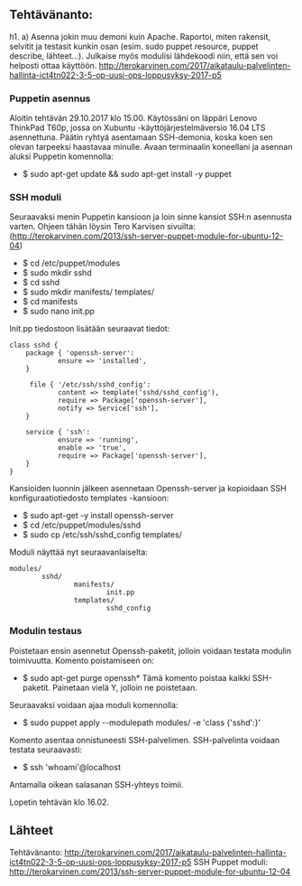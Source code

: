 ## Tehtävänanto: 
h1. a) Asenna jokin muu demoni kuin Apache. Raportoi, miten rakensit, selvitit ja testasit kunkin osan (esim. sudo puppet resource, puppet describe, lähteet…). Julkaise myös modulisi lähdekoodi niin, että sen voi helposti ottaa käyttöön. http://terokarvinen.com/2017/aikataulu-palvelinten-hallinta-ict4tn022-3-5-op-uusi-ops-loppusyksy-2017-p5

### Puppetin asennus
Aloitin tehtävän 29.10.2017 klo 15.00.
Käytössäni on läppäri Lenovo ThinkPad T60p, jossa on Xubuntu -käyttöjärjestelmäversio 16.04 LTS asennettuna.
Päätin ryhtyä asentamaan SSH-demonia, koska koen sen olevan tarpeeksi haastavaa minulle.
Avaan terminaalin koneellani ja asennan aluksi Puppetin komennolla:
  * $ sudo apt-get update && sudo apt-get install -y puppet
### SSH moduli  
Seuraavaksi menin Puppetin kansioon ja loin sinne kansiot SSH:n asennusta varten. Ohjeen tähän löysin Tero Karvisen sivuilta: (http://terokarvinen.com/2013/ssh-server-puppet-module-for-ubuntu-12-04)  
  * $ cd /etc/puppet/modules
  * $ sudo mkdir sshd
  * $ cd sshd
  * $ sudo mkdir manifests/ templates/
  * $ cd manifests
  * $ sudo nano init.pp
  
Init.pp tiedostoon lisätään seuraavat tiedot:

    class sshd {
        package { 'openssh-server':
                ensure => 'installed',
        }

         file { '/etc/ssh/sshd_config':
                content => template('sshd/sshd_config'),
                require => Package['openssh-server'],
                notify => Service['ssh'],
        }

        service { 'ssh':
                ensure => 'running',
                enable => 'true',
                require => Package['openssh-server'],
        }
    }
  
Kansioiden luonnin jälkeen asennetaan Openssh-server ja kopioidaan SSH konfiguraatiotiedosto templates -kansioon:
  * $ sudo apt-get -y install openssh-server
  * $ cd /etc/puppet/modules/sshd
  * $ sudo cp /etc/ssh/sshd_config templates/
  
Moduli näyttää nyt seuraavanlaiselta:
```
modules/
        sshd/
                manifests/
                        init.pp
                templates/
                        sshd_config
```                        
### Modulin testaus
Poistetaan ensin asennetut Openssh-paketit, jolloin voidaan testata modulin toimivuutta. Komento poistamiseen on:
  * $ sudo apt-get purge openssh*
Tämä komento poistaa kaikki SSH-paketit. Painetaan vielä Y, jolloin ne poistetaan.

Seuraavaksi voidaan ajaa moduli komennolla:
  * $ sudo puppet apply --modulepath modules/ -e 'class {'sshd':}'

Komento asentaa onnistuneesti SSH-palvelimen.
SSH-palvelinta voidaan testata seuraavasti:
  * $ ssh 'whoami'@localhost
  
Antamalla oikean salasanan SSH-yhteys toimii.

Lopetin tehtävän klo 16.02.

## Lähteet

Tehtävänanto: http://terokarvinen.com/2017/aikataulu-palvelinten-hallinta-ict4tn022-3-5-op-uusi-ops-loppusyksy-2017-p5
SSH Puppet moduli: http://terokarvinen.com/2013/ssh-server-puppet-module-for-ubuntu-12-04
